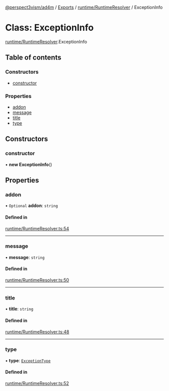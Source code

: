 [@perspect3vism/ad4m](../README.md) / [Exports](../modules.md) / [runtime/RuntimeResolver](../modules/runtime_RuntimeResolver.md) / ExceptionInfo

# Class: ExceptionInfo

[runtime/RuntimeResolver](../modules/runtime_RuntimeResolver.md).ExceptionInfo

## Table of contents

### Constructors

- [constructor](runtime_RuntimeResolver.ExceptionInfo.md#constructor)

### Properties

- [addon](runtime_RuntimeResolver.ExceptionInfo.md#addon)
- [message](runtime_RuntimeResolver.ExceptionInfo.md#message)
- [title](runtime_RuntimeResolver.ExceptionInfo.md#title)
- [type](runtime_RuntimeResolver.ExceptionInfo.md#type)

## Constructors

### constructor

• **new ExceptionInfo**()

## Properties

### addon

• `Optional` **addon**: `string`

#### Defined in

[runtime/RuntimeResolver.ts:54](https://github.com/perspect3vism/ad4m/blob/e76a46f1/core/src/runtime/RuntimeResolver.ts#L54)

___

### message

• **message**: `string`

#### Defined in

[runtime/RuntimeResolver.ts:50](https://github.com/perspect3vism/ad4m/blob/e76a46f1/core/src/runtime/RuntimeResolver.ts#L50)

___

### title

• **title**: `string`

#### Defined in

[runtime/RuntimeResolver.ts:48](https://github.com/perspect3vism/ad4m/blob/e76a46f1/core/src/runtime/RuntimeResolver.ts#L48)

___

### type

• **type**: [`ExceptionType`](../enums/Exception.ExceptionType.md)

#### Defined in

[runtime/RuntimeResolver.ts:52](https://github.com/perspect3vism/ad4m/blob/e76a46f1/core/src/runtime/RuntimeResolver.ts#L52)
